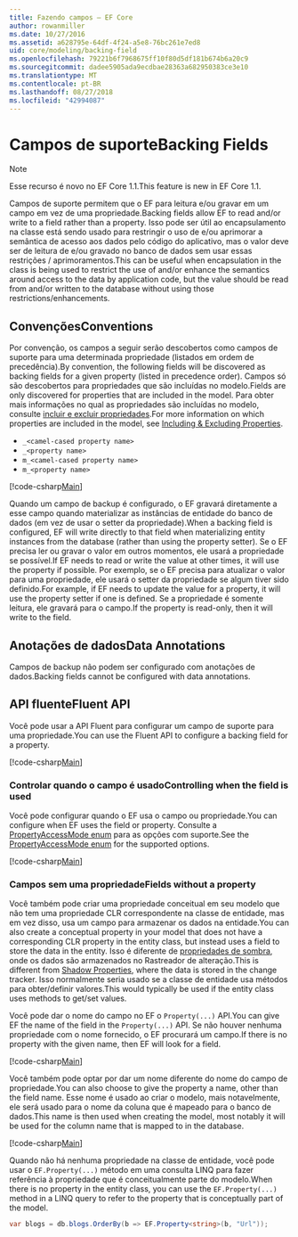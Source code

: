 ```yaml
---
title: Fazendo campos – EF Core
author: rowanmiller
ms.date: 10/27/2016
ms.assetid: a628795e-64df-4f24-a5e8-76bc261e7ed8
uid: core/modeling/backing-field
ms.openlocfilehash: 79221b6f7968675ff10f80d5df181b674b6a20c9
ms.sourcegitcommit: dadee5905ada9ecdbae28363a682950383ce3e10
ms.translationtype: MT
ms.contentlocale: pt-BR
ms.lasthandoff: 08/27/2018
ms.locfileid: "42994087"
---
```

# <a name="backing-fields"></a><span data-ttu-id="a818a-102">Campos de suporte</span><span class="sxs-lookup"><span data-stu-id="a818a-102">Backing Fields</span></span>

> [!NOTE]  
> <span data-ttu-id="a818a-103">Esse recurso é novo no EF Core 1.1.</span><span class="sxs-lookup"><span data-stu-id="a818a-103">This feature is new in EF Core 1.1.</span></span>

<span data-ttu-id="a818a-104">Campos de suporte permitem que o EF para leitura e/ou gravar em um campo em vez de uma propriedade.</span><span class="sxs-lookup"><span data-stu-id="a818a-104">Backing fields allow EF to read and/or write to a field rather than a property.</span></span> <span data-ttu-id="a818a-105">Isso pode ser útil ao encapsulamento na classe está sendo usado para restringir o uso de e/ou aprimorar a semântica de acesso aos dados pelo código do aplicativo, mas o valor deve ser de leitura de e/ou gravado no banco de dados sem usar essas restrições / aprimoramentos.</span><span class="sxs-lookup"><span data-stu-id="a818a-105">This can be useful when encapsulation in the class is being used to restrict the use of and/or enhance the semantics around access to the data by application code, but the value should be read from and/or written to the database without using those restrictions/enhancements.</span></span>

## <a name="conventions"></a><span data-ttu-id="a818a-106">Convenções</span><span class="sxs-lookup"><span data-stu-id="a818a-106">Conventions</span></span>

<span data-ttu-id="a818a-107">Por convenção, os campos a seguir serão descobertos como campos de suporte para uma determinada propriedade (listados em ordem de precedência).</span><span class="sxs-lookup"><span data-stu-id="a818a-107">By convention, the following fields will be discovered as backing fields for a given property (listed in precedence order).</span></span> <span data-ttu-id="a818a-108">Campos só são descobertos para propriedades que são incluídas no modelo.</span><span class="sxs-lookup"><span data-stu-id="a818a-108">Fields are only discovered for properties that are included in the model.</span></span> <span data-ttu-id="a818a-109">Para obter mais informações no qual as propriedades são incluídas no modelo, consulte [incluir e excluir propriedades](included-properties.md).</span><span class="sxs-lookup"><span data-stu-id="a818a-109">For more information on which properties are included in the model, see [Including & Excluding Properties](included-properties.md).</span></span>

* `_<camel-cased property name>`
* `_<property name>`
* `m_<camel-cased property name>`
* `m_<property name>`

[!code-csharp[Main](../../../samples/core/Modeling/Conventions/Samples/BackingField.cs#Sample)]

<span data-ttu-id="a818a-110">Quando um campo de backup é configurado, o EF gravará diretamente a esse campo quando materializar as instâncias de entidade do banco de dados (em vez de usar o setter da propriedade).</span><span class="sxs-lookup"><span data-stu-id="a818a-110">When a backing field is configured, EF will write directly to that field when materializing entity instances from the database (rather than using the property setter).</span></span> <span data-ttu-id="a818a-111">Se o EF precisa ler ou gravar o valor em outros momentos, ele usará a propriedade se possível.</span><span class="sxs-lookup"><span data-stu-id="a818a-111">If EF needs to read or write the value at other times, it will use the property if possible.</span></span> <span data-ttu-id="a818a-112">Por exemplo, se o EF precisa para atualizar o valor para uma propriedade, ele usará o setter da propriedade se algum tiver sido definido.</span><span class="sxs-lookup"><span data-stu-id="a818a-112">For example, if EF needs to update the value for a property, it will use the property setter if one is defined.</span></span> <span data-ttu-id="a818a-113">Se a propriedade é somente leitura, ele gravará para o campo.</span><span class="sxs-lookup"><span data-stu-id="a818a-113">If the property is read-only, then it will write to the field.</span></span>

## <a name="data-annotations"></a><span data-ttu-id="a818a-114">Anotações de dados</span><span class="sxs-lookup"><span data-stu-id="a818a-114">Data Annotations</span></span>

<span data-ttu-id="a818a-115">Campos de backup não podem ser configurado com anotações de dados.</span><span class="sxs-lookup"><span data-stu-id="a818a-115">Backing fields cannot be configured with data annotations.</span></span>

## <a name="fluent-api"></a><span data-ttu-id="a818a-116">API fluente</span><span class="sxs-lookup"><span data-stu-id="a818a-116">Fluent API</span></span>

<span data-ttu-id="a818a-117">Você pode usar a API Fluent para configurar um campo de suporte para uma propriedade.</span><span class="sxs-lookup"><span data-stu-id="a818a-117">You can use the Fluent API to configure a backing field for a property.</span></span>

[!code-csharp[Main](../../../samples/core/Modeling/FluentAPI/Samples/BackingField.cs#Sample)]

### <a name="controlling-when-the-field-is-used"></a><span data-ttu-id="a818a-118">Controlar quando o campo é usado</span><span class="sxs-lookup"><span data-stu-id="a818a-118">Controlling when the field is used</span></span>

<span data-ttu-id="a818a-119">Você pode configurar quando o EF usa o campo ou propriedade.</span><span class="sxs-lookup"><span data-stu-id="a818a-119">You can configure when EF uses the field or property.</span></span> <span data-ttu-id="a818a-120">Consulte a [PropertyAccessMode enum](https://docs.microsoft.com/dotnet/api/microsoft.entityframeworkcore.propertyaccessmode) para as opções com suporte.</span><span class="sxs-lookup"><span data-stu-id="a818a-120">See the [PropertyAccessMode enum](https://docs.microsoft.com/dotnet/api/microsoft.entityframeworkcore.propertyaccessmode) for the supported options.</span></span>

[!code-csharp[Main](../../../samples/core/Modeling/FluentAPI/Samples/BackingFieldAccessMode.cs#Sample)]

### <a name="fields-without-a-property"></a><span data-ttu-id="a818a-121">Campos sem uma propriedade</span><span class="sxs-lookup"><span data-stu-id="a818a-121">Fields without a property</span></span>

<span data-ttu-id="a818a-122">Você também pode criar uma propriedade conceitual em seu modelo que não tem uma propriedade CLR correspondente na classe de entidade, mas em vez disso, usa um campo para armazenar os dados na entidade.</span><span class="sxs-lookup"><span data-stu-id="a818a-122">You can also create a conceptual property in your model that does not have a corresponding CLR property in the entity class, but instead uses a field to store the data in the entity.</span></span> <span data-ttu-id="a818a-123">Isso é diferente de [propriedades de sombra](shadow-properties.md), onde os dados são armazenados no Rastreador de alteração.</span><span class="sxs-lookup"><span data-stu-id="a818a-123">This is different from [Shadow Properties](shadow-properties.md), where the data is stored in the change tracker.</span></span> <span data-ttu-id="a818a-124">Isso normalmente seria usado se a classe de entidade usa métodos para obter/definir valores.</span><span class="sxs-lookup"><span data-stu-id="a818a-124">This would typically be used if the entity class uses methods to get/set values.</span></span>

<span data-ttu-id="a818a-125">Você pode dar o nome do campo no EF o `Property(...)` API.</span><span class="sxs-lookup"><span data-stu-id="a818a-125">You can give EF the name of the field in the `Property(...)` API.</span></span> <span data-ttu-id="a818a-126">Se não houver nenhuma propriedade com o nome fornecido, o EF procurará um campo.</span><span class="sxs-lookup"><span data-stu-id="a818a-126">If there is no property with the given name, then EF will look for a field.</span></span>

[!code-csharp[Main](../../../samples/core/Modeling/FluentAPI/Samples/BackingFieldNoProperty.cs#Sample)]

<span data-ttu-id="a818a-127">Você também pode optar por dar um nome diferente do nome do campo de propriedade.</span><span class="sxs-lookup"><span data-stu-id="a818a-127">You can also choose to give the property a name, other than the field name.</span></span> <span data-ttu-id="a818a-128">Esse nome é usado ao criar o modelo, mais notavelmente, ele será usado para o nome da coluna que é mapeado para o banco de dados.</span><span class="sxs-lookup"><span data-stu-id="a818a-128">This name is then used when creating the model, most notably it will be used for the column name that is mapped to in the database.</span></span>

[!code-csharp[Main](../../../samples/core/Modeling/FluentAPI/Samples/BackingFieldConceptualProperty.cs#Sample)]

<span data-ttu-id="a818a-129">Quando não há nenhuma propriedade na classe de entidade, você pode usar o `EF.Property(...)` método em uma consulta LINQ para fazer referência à propriedade que é conceitualmente parte do modelo.</span><span class="sxs-lookup"><span data-stu-id="a818a-129">When there is no property in the entity class, you can use the `EF.Property(...)` method in a LINQ query to refer to the property that is conceptually part of the model.</span></span>

``` csharp
var blogs = db.blogs.OrderBy(b => EF.Property<string>(b, "Url"));
```
